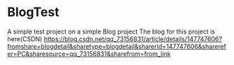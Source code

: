 # BlogTest
A simple test project on a simple Blog project
The blog for this project is here(CSDN)
https://blog.csdn.net/qq_73156831/article/details/147747606?fromshare=blogdetail&sharetype=blogdetail&sharerId=147747606&sharerefer=PC&sharesource=qq_73156831&sharefrom=from_link
